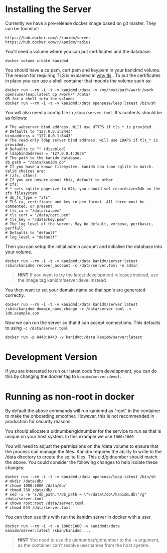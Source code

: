 # Installing the Server

Currently we have a pre-release docker image based on git master. They can be found at:

    https://hub.docker.com/r/kanidm/server
    https://hub.docker.com/r/kanidm/radius

You'll need a volume where you can put certificates and the database:

    docker volume create kanidmd

You should have a ca.pem, cert.pem and key.pem in your kanidmd volume. The reason for requiring
TLS is explained in [why tls](./why_tls.md) . To put the certificates in place you can use a shell container
that mounts the volume such as:

    docker run --rm -i -t -v kanidmd:/data -v /my/host/path/work:/work opensuse/leap:latest cp /work/* /data/
    OR for a shell into the volume:
    docker run --rm -i -t -v kanidmd:/data opensuse/leap:latest /bin/sh

You will also need a config file in `/data/server.toml`. It's contents should be as follows:

    # The webserver bind address. Will use HTTPS if tls_* is provided.
    # Defaults to "127.0.0.1:8443"
    bindaddress = "127.0.0.1:8443"
    # The read-only ldap server bind address. will use LDAPS if tls_* is provided.
    # Defaults to "" (disabled)
    # ldapbindaddress = "127.0.0.1:3636"
    # The path to the kanidm database.
    db_path = "/data/kanidm.db"
    # If you have a known filesystem, kanidm can tune sqlite to match. Valid choices are:
    # [zfs, other]
    # If you are unsure about this, default to other
    # zfs:
    # * sets sqlite pagesize to 64k, you should set recordsize=64k on the zfs filesystem.
    # db_fs_type = "zfs"
    # TLS ca, certificate and key in pem format. All three must be commented, or present
    # tls_ca = "/data/ca.pem"
    # tls_cert = "/data/cert.pem"
    # tls_key = "/data/key.pem"
    # The log level of the server. May be default, verbose, perfbasic, perffull
    # Defaults to "default"
    # log_level = "default"

Then you can setup the initial admin account and initialise the database into your volume.

    docker run --rm -i -t -v kanidmd:/data kanidm/server:latest /sbin/kanidmd recover_account -c /data/server.toml -n admin

> **HINT**
> If you want to try the latest development releases instead, use the image tag kanidm/server:devel instead

You then want to set your domain name so that spn's are generated correctly.

    docker run --rm -i -t -v kanidmd:/data kanidm/server:latest /sbin/kanidmd domain_name_change -c /data/server.toml -n idm.example.com

Now we can run the server so that it can accept connections. This defaults to using `-c /data/server.toml`

    docker run -p 8443:8443 -v kanidmd:/data kanidm/server:latest

# Development Version

If you are interested to run our latest code from development, you can do this by changing the
docker tag to `kanidm/server:devel`.

# Running as non-root in docker

By default the above commands will run kanidmd as "root" in the container to make the onboarding
smoother. However, this is not recommended in production for security reasons.

You should allocate a uidnumber/gidnumber for the service to run as that is unique on your host
system. In this example we use `1000:1000`

You will need to adjust the permissions on the /data volume to ensure that the process
can manage the files. Kanidm requires the ability to write to the /data directory to create
the sqlite files. This uid/gidnumber should match the above. You could consider the following
changes to help isolate these changes:

    docker run --rm -i -t -v kanidmd:/data opensuse/leap:latest /bin/sh
    # mkdir /data/db/
    # chown 1000:1000 /data/db/
    # chmod 750 /data/db/
    # sed -i -e "s/db_path.*/db_path = \"\/data\/db\/kanidm.db\"/g" /data/server.toml
    # chown root:root /data/server.toml
    # chmod 644 /data/server.toml

You can then use this with run the kanidm server in docker with a user.

    docker run --rm -i -t -u 1000:1000 -v kanidmd:/data kanidm/server:latest /sbin/kanidmd ...

> **HINT**
> You need to use the uidnumber/gidnumber to the `-u` argument, as the container can't resolve
> usernames from the host system.


